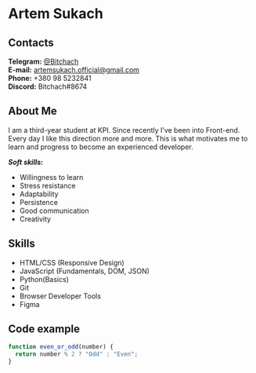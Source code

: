 # Artem Sukach

## Contacts

**Telegram:** [@Bitchach](https://t.me/Bitchach)<br>
**E-mail:** artemsukach.official@gmail.com<br>
**Phone:** +380 98 5232841<br>
**Discord:** Bitchach#8674

## About Me

I am a third-year student at KPI. Since recently I’ve been into Front-end. Every day I like this direction more and more. This is what motivates me to learn and progress to become an experienced developer.

**_Soft skills:_**

- Willingness to learn
- Stress resistance
- Adaptability
- Persistence
- Good communication
- Creativity

## Skills

- HTML/CSS (Responsive Design)
- JavaScript (Fundamentals, DOM, JSON)
- Python(Basics)
- Git
- Browser Developer Tools
- Figma

## Code example

```javascript
function even_or_odd(number) {
  return number % 2 ? "Odd" : "Even";
}
```
